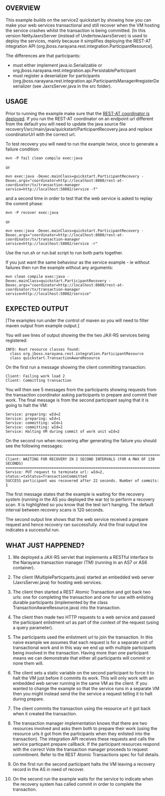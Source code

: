 OVERVIEW
--------

This example builds on the service2 quickstart by showing how you can make your web services transactional
and still recover when the VM hosting the service crashes whilst the transaction is being committed.
[In this version NettyJaxrsServer (instead of UndertowJaxrsServer) is used to deploy the services, mainly
because it simplifies deploying the REST-AT integration API (org.jboss.narayana.rest.integration.ParticipantResource].

The differences are that participants:
- must either implement java.io.Serializable or org.jboss.narayana.rest.integration.api.PersistableParticipant
- must register a deserializer for participants (org.jboss.narayana.rest.integration.api.ParticipantsManager#registerDeserializer (see JaxrsServer.java in the src folder).

USAGE
-----
Prior to running the example make sure that the [REST-AT coordinator is deployed](../../README.md#usage).
If you run the REST-AT coordinator on an endpoint url different from the default you will need to
update the java source file recovery1/src/main/java/quickstart/ParticipantRecovery.java and replace
coordinatorUrl with the correct url.

To test recovery you will need to run the example twice, once to generate a failure condition:

    mvn -P fail clean compile exec:java

or

    mvn exec:java -Dexec.mainClass=quickstart.ParticipantRecovery -Dexec.args="coordinator=http://localhost:8080/rest-at-coordinator/tx/transaction-manager service=http://localhost:58082/service -f"

and a second time in order to test that the web service is asked to replay the commit phase:

    mvn -P recover exec:java

or

    mvn exec:java -Dexec.mainClass=quickstart.ParticipantRecovery -Dexec.args="coordinator=http://localhost:8080/rest-at-coordinator/tx/transaction-manager service=http://localhost:58082/service -r"

Use the run.sh or run.bat script to run both parts together.

If you just want the same behaviour as the service example - ie without failures then run the example without
any arguments:

    mvn clean compile exec:java -Dexec.mainClass=quickstart.ParticipantRecovery -Dexec.args="coordinator=http://localhost:8080/rest-at-coordinator/tx/transaction-manager service=http://localhost:58082/service"


EXPECTED OUTPUT
---------------

[The examples run under the control of maven so you will need to filter maven output from example output.]

You will see lines of output showing the the two JAX-RS services being registered:

    INFO: Root resource classes found:
      class org.jboss.narayana.rest.integration.ParticipantResource
      class quickstart.TransactionAwareResource

On the first run a message showing the client committing transaction:

    Client: Failing work load 2
    Client: Committing transaction

You will then see 5 messages from the participants showing requests from the transaction coordinator
asking participants to prepare and commit their work. The final message is from the second participant 
saying that it is going to halt the VM:

    Service: preparing: wId=2
    Service: preparing: wId=1
    Service: committing: wId=1
    Service: committing: wId=2
    Service: Halting VM during commit of work unit wId=2

On the second run when recovering after generating the failure you should see the following messages:

    =============================================================================
    Client: WAITING FOR RECOVERY IN 2 SECOND INTERVALS (FOR A MAX OF 130 SECONDS)
    =============================================================================
    Service: PUT request to terminate url: wId=2, status:=txStatus=TransactionCommitted
    SUCCESS participant was recovered after 22 seconds. Number of commits: 1

The first message states that the example is waiting for the recovery system (running in the AS
you deployed the war to) to perform a recovery scan. It is highlighted so you know that the test
isn't hanging. The default interval between recovery scans is 120 seconds.

The second output line shows that the web service received a prepare request and hence recovery ran
successfully. And the final output line indicates a successful run.


WHAT JUST HAPPENED?
-------------------

1. We deployed a JAX-RS servlet that implements a RESTful interface to the Narayana transaction manager (TM)
(running in an AS7 or AS6 container).

2. The client (MultipleParticpants.java) started an embedded web server (JaxrsServer.java) for hosting web services.

3. The client then started a REST Atomic Transaction and got back two urls: one for completing the transaction
and one for use with enlisting durable participants (implemented by the class TransactionAwareResource.java)
into the transaction.

4. The client then made two HTTP requests to a web service and passed the participant enlistment url as part
of the context of the request (using a query parameter).

5. The participants used the enlistment url to join the transaction. In this naive example we assumes that
each request is for a separate unit of transactional work and in this way we end up with multiple participants
being involved in the transaction. Having more than one participant means we can demonstrate that either all
participants will commit or none them will.

6. The client sets a static variable on the second participant to force it to halt the VM just before
it commits its work. This will only work with an embedded web server running in the same VM as the client.
If you wanted to change the example so that the service runs in a separate VM then you might instead send the
the service a request telling it to halt during prepare.

7. The client commits the transaction using the resource url it got back when it created the transaction.

8. The transaction manager implementation knows that there are two resources involved and asks them both to
prepare their work (using the resource urls it got from the participants when they enlisted into the transaction).
The integration API receives these requests and calls the service particpant prepare callback.
If the participant resources respond with the correct Vote the transaction manager
proceeds to request commitment. Refer to the REST Atomic Transactions spec for full details.

9. On the first run the second participant halts the VM leaving a recovery record in the AS in need of recover.

10. On the second run the example waits for the service to indicate when the recovery system has called commit
in order to complete the transaction.
